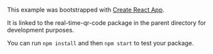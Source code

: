 This example was bootstrapped with [Create React App](https://github.com/facebook/create-react-app).

It is linked to the real-time-qr-code package in the parent directory for development purposes.

You can run `npm install` and then `npm start` to test your package.
